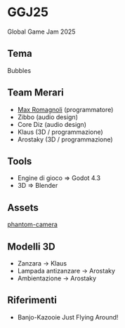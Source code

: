 # GGJ25
Global Game Jam 2025

## Tema
Bubbles

## Team Merari
- [Max Romagnoli](https://www.maxromagnoli.com) (programmatore)
- Zibbo (audio design)
- Core Diz (audio design)
- Klaus (3D / programmazione)
- Arostaky (3D / programmazione)

## Tools
- Engine di gioco => Godot 4.3
- 3D => Blender

## Assets
[phantom-camera](https://phantom-camera.dev)

## Modelli 3D
- Zanzara -> Klaus
- Lampada antizanzare -> Arostaky
- Ambientazione -> Arostaky

## Riferimenti
- Banjo-Kazooie Just Flying Around!
